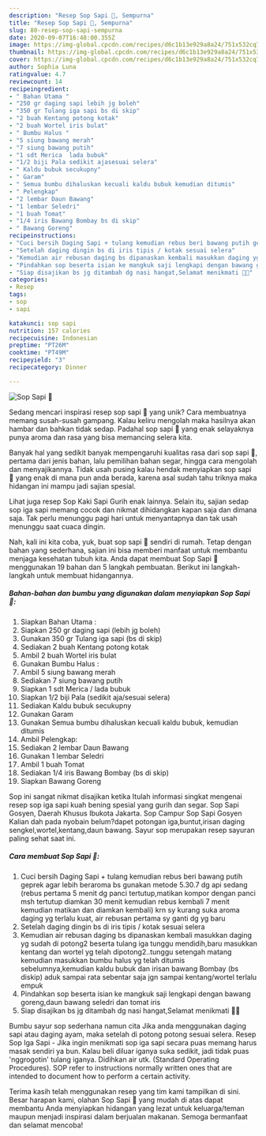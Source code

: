 ```yaml
---
description: "Resep Sop Sapi 🍲, Sempurna"
title: "Resep Sop Sapi 🍲, Sempurna"
slug: 80-resep-sop-sapi-sempurna
date: 2020-09-07T16:48:00.355Z
image: https://img-global.cpcdn.com/recipes/d6c1b13e929a8a24/751x532cq70/sop-sapi-🍲-foto-resep-utama.jpg
thumbnail: https://img-global.cpcdn.com/recipes/d6c1b13e929a8a24/751x532cq70/sop-sapi-🍲-foto-resep-utama.jpg
cover: https://img-global.cpcdn.com/recipes/d6c1b13e929a8a24/751x532cq70/sop-sapi-🍲-foto-resep-utama.jpg
author: Sophia Luna
ratingvalue: 4.7
reviewcount: 14
recipeingredient:
- " Bahan Utama "
- "250 gr daging sapi lebih jg boleh"
- "350 gr Tulang iga sapi bs di skip"
- "2 buah Kentang potong kotak"
- "2 buah Wortel iris bulat"
- " Bumbu Halus "
- "5 siung bawang merah"
- "7 siung bawang putih"
- "1 sdt Merica  lada bubuk"
- "1/2 biji Pala sedikit ajasesuai selera"
- " Kaldu bubuk secukupny"
- " Garam"
- " Semua bumbu dihaluskan kecuali kaldu bubuk kemudian ditumis"
- " Pelengkap"
- "2 lembar Daun Bawang"
- "1 lembar Seledri"
- "1 buah Tomat"
- "1/4 iris Bawang Bombay bs di skip"
- " Bawang Goreng"
recipeinstructions:
- "Cuci bersih Daging Sapi + tulang kemudian rebus beri bawang putih geprek agar lebih beraroma bs gunakan metode 5.30.7 dg api sedang (rebus pertama 5 menit dg panci tertutup,matikan kompor dengan panci msh tertutup diamkan 30 menit kemudian rebus kembali 7 menit kemudian matikan dan diamkan kembali) krn sy kurang suka aroma daging yg terlalu kuat, air rebusan pertama sy ganti dg yg baru"
- "Setelah daging dingin bs di iris tipis / kotak sesuai selera"
- "Kemudian air rebusan daging bs dipanaskan kembali masukkan daging yg sudah di potong2 beserta tulang iga tunggu mendidih,baru masukkan kentang dan wortel yg telah dipotong2..tunggu setengah matang kemudian masukkan bumbu halus yg telah ditumis sebelumnya,kemudian kaldu bubuk dan irisan bawang Bombay (bs diskip) aduk sampai rata sebentar saja jgn sampai kentang/wortel terlalu empuk"
- "Pindahkan sop beserta isian ke mangkuk saji lengkapi dengan bawang goreng,daun bawang seledri dan tomat iris"
- "Siap disajikan bs jg ditambah dg nasi hangat,Selamat menikmati 🍲🍚"
categories:
- Resep
tags:
- sop
- sapi

katakunci: sop sapi 
nutrition: 157 calories
recipecuisine: Indonesian
preptime: "PT26M"
cooktime: "PT49M"
recipeyield: "3"
recipecategory: Dinner

---
```



![Sop Sapi 🍲](https://img-global.cpcdn.com/recipes/d6c1b13e929a8a24/751x532cq70/sop-sapi-🍲-foto-resep-utama.jpg)

Sedang mencari inspirasi resep sop sapi 🍲 yang unik? Cara membuatnya memang susah-susah gampang. Kalau keliru mengolah maka hasilnya akan hambar dan bahkan tidak sedap. Padahal sop sapi 🍲 yang enak selayaknya punya aroma dan rasa yang bisa memancing selera kita.

Banyak hal yang sedikit banyak mempengaruhi kualitas rasa dari sop sapi 🍲, pertama dari jenis bahan, lalu pemilihan bahan segar, hingga cara mengolah dan menyajikannya. Tidak usah pusing kalau hendak menyiapkan sop sapi 🍲 yang enak di mana pun anda berada, karena asal sudah tahu triknya maka hidangan ini mampu jadi sajian spesial.

Lihat juga resep Sop Kaki Sapi Gurih enak lainnya. Selain itu, sajian sedap sop iga sapi memang cocok dan nikmat dihidangkan kapan saja dan dimana saja. Tak perlu menunggu pagi hari untuk menyantapnya dan tak usah menunggu saat cuaca dingin.


Nah, kali ini kita coba, yuk, buat sop sapi 🍲 sendiri di rumah. Tetap dengan bahan yang sederhana, sajian ini bisa memberi manfaat untuk membantu menjaga kesehatan tubuh kita. Anda dapat membuat Sop Sapi 🍲 menggunakan 19 bahan dan 5 langkah pembuatan. Berikut ini langkah-langkah untuk membuat hidangannya.

<!--inarticleads1-->

##### Bahan-bahan dan bumbu yang digunakan dalam menyiapkan Sop Sapi 🍲:

1. Siapkan  Bahan Utama :
1. Siapkan 250 gr daging sapi (lebih jg boleh)
1. Gunakan 350 gr Tulang iga sapi (bs di skip)
1. Sediakan 2 buah Kentang potong kotak
1. Ambil 2 buah Wortel iris bulat
1. Gunakan  Bumbu Halus :
1. Ambil 5 siung bawang merah
1. Sediakan 7 siung bawang putih
1. Siapkan 1 sdt Merica / lada bubuk
1. Siapkan 1/2 biji Pala (sedikit aja/sesuai selera)
1. Sediakan  Kaldu bubuk secukupny
1. Gunakan  Garam
1. Gunakan  Semua bumbu dihaluskan kecuali kaldu bubuk, kemudian ditumis
1. Ambil  Pelengkap:
1. Sediakan 2 lembar Daun Bawang
1. Gunakan 1 lembar Seledri
1. Ambil 1 buah Tomat
1. Sediakan 1/4 iris Bawang Bombay (bs di skip)
1. Siapkan  Bawang Goreng


Sop ini sangat nikmat disajikan ketika Itulah informasi singkat mengenai resep sop iga sapi kuah bening spesial yang gurih dan segar. Sop Sapi Gosyen, Daerah Khusus Ibukota Jakarta. Sop Campur Sop Sapi Gosyen Kalian dah pada nyobain belum?dapet potongan iga,buntut,irisan daging sengkel,wortel,kentang,daun bawang. Sayur sop merupakan resep sayuran paling sehat saat ini. 

<!--inarticleads2-->

##### Cara membuat Sop Sapi 🍲:

1. Cuci bersih Daging Sapi + tulang kemudian rebus beri bawang putih geprek agar lebih beraroma bs gunakan metode 5.30.7 dg api sedang (rebus pertama 5 menit dg panci tertutup,matikan kompor dengan panci msh tertutup diamkan 30 menit kemudian rebus kembali 7 menit kemudian matikan dan diamkan kembali) krn sy kurang suka aroma daging yg terlalu kuat, air rebusan pertama sy ganti dg yg baru
1. Setelah daging dingin bs di iris tipis / kotak sesuai selera
1. Kemudian air rebusan daging bs dipanaskan kembali masukkan daging yg sudah di potong2 beserta tulang iga tunggu mendidih,baru masukkan kentang dan wortel yg telah dipotong2..tunggu setengah matang kemudian masukkan bumbu halus yg telah ditumis sebelumnya,kemudian kaldu bubuk dan irisan bawang Bombay (bs diskip) aduk sampai rata sebentar saja jgn sampai kentang/wortel terlalu empuk
1. Pindahkan sop beserta isian ke mangkuk saji lengkapi dengan bawang goreng,daun bawang seledri dan tomat iris
1. Siap disajikan bs jg ditambah dg nasi hangat,Selamat menikmati 🍲🍚


Bumbu sayur sop sederhana namun cita Jika anda menggunakan daging sapi atau daging ayam, maka setelah di potong potong sesuai selera. Resep Sop Iga Sapi - Jika ingin menikmati sop iga sapi secara puas memang harus masak sendiri ya bun. Kalau beli diluar iganya suka sedikit, jadi tidak puas &#39;nggrogotin&#39; tulang iganya. Didihkan air utk. (Standard Operating Procedures). SOP refer to instructions normally written ones that are intended to document how to perform a certain activity. 

Terima kasih telah menggunakan resep yang tim kami tampilkan di sini. Besar harapan kami, olahan Sop Sapi 🍲 yang mudah di atas dapat membantu Anda menyiapkan hidangan yang lezat untuk keluarga/teman maupun menjadi inspirasi dalam berjualan makanan. Semoga bermanfaat dan selamat mencoba!
